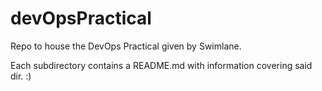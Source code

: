 # devOpsPractical

Repo to house the DevOps Practical given by Swimlane. 

Each subdirectory contains a README.md with information covering said dir. :)